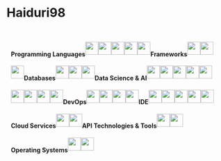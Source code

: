 # Haiduri98

<head>
    <link
            href="https://fonts.googleapis.com/css?family=DM Sans" rel="stylesheet" />
</head>
<body>
    <h4
            align="center"
            style="
        font-family: 'DM Sans', sans-serif;
        margin: 40px auto 10px auto;
        width: fit-content;
      "
    >
    </h4>
    <div id="grey-line"></div>
    <div
            id="badges"
            align="center"
            style="
        padding: 10px;
        display: flex;
        flex-wrap: wrap;
      "
    >
<h4>Programming Languages</h4>
<img style="height: 30px" src="https://img.shields.io/badge/Java-ED8B00?style=for-the-badge&logo=java&logoColor=white"/>
<img style="height: 30px" src="https://img.shields.io/badge/C%23-239120?style=for-the-badge&logo=c-sharp&logoColor=white"/>
<img style="height: 30px" src="https://img.shields.io/badge/Python-3776AB?style=for-the-badge&logo=python&logoColor=white"/>
<img style="height: 30px" src="https://img.shields.io/badge/JavaScript-F7DF1E?style=for-the-badge&logo=javascript&logoColor=black"/>
<img style="height: 30px" src="https://img.shields.io/badge/TypeScript-007ACC?style=for-the-badge&logo=typescript&logoColor=white"/>

<h4>Frameworks</h4>
<img style="height: 30px" src="https://img.shields.io/badge/ASP.NET_Core-512BD4?style=for-the-badge&logo=asp.net&logoColor=white"/>
<img style="height: 30px" src="https://img.shields.io/badge/Angular-D60000?style=for-the-badge&logo=angular&logoColor=white"/>
<img style="height: 30px" src="https://img.shields.io/badge/Bootstrap-7952B3?style=for-the-badge&logo=bootstrap&logoColor=white"/>

<h4>Databases</h4>
<img style="height: 30px" src="https://img.shields.io/badge/Microsoft_SQL_Server-CC2927?style=for-the-badge&logo=microsoft-sql-server&logoColor=white"/>
<img style="height: 30px" src="https://img.shields.io/badge/PostgreSQL-316192?style=for-the-badge&logo=postgresql&logoColor=white"/>
<img style="height: 30px" src="https://img.shields.io/badge/SQLite-07405E?style=for-the-badge&logo=sqlite&logoColor=white"/>

<h4>Data Science & AI</h4>
<img style="height: 30px" src="https://img.shields.io/badge/Pandas-150458?style=for-the-badge&logo=pandas&logoColor=white"/>
<img style="height: 30px" src="https://img.shields.io/badge/NumPy-013243?style=for-the-badge&logo=numpy&logoColor=white"/>
<img style="height: 30px" src="https://img.shields.io/badge/Matplotlib-003C30?style=for-the-badge&logo=matplotlib&logoColor=white"/>
<img style="height: 30px" src="https://img.shields.io/badge/Airflow-00B2B1?style=for-the-badge&logo=apache-airflow&logoColor=white"/>
<img style="height: 30px" src="https://img.shields.io/badge/PySpark-E25A00?style=for-the-badge&logo=apache-spark&logoColor=white"/>
<img style="height: 30px" src="https://img.shields.io/badge/Anaconda-44A833?style=for-the-badge&logo=anaconda&logoColor=white"/>
<img style="height: 30px" src="https://img.shields.io/badge/scikit_learn-F7931E?style=for-the-badge&logo=scikit-learn&logoColor=white"/>
<img style="height: 30px" src="https://img.shields.io/badge/PyTorch-EE4C2C?style=for-the-badge&logo=pytorch&logoColor=white"/>
<img style="height: 30px" src="https://img.shields.io/badge/NVIDIA%20CUDA-76B900?style=for-the-badge&logo=nvidia&logoColor=white"/>

<h4>DevOps</h4>
<img style="height: 30px" src="https://img.shields.io/badge/-Docker-black?style=for-the-badge&logo=docker"/>
<img style="height: 30px" src="https://img.shields.io/badge/-Git-black?style=for-the-badge&logo=git"/>
<img style="height: 30px" src="https://img.shields.io/badge/GitHub_Actions-2088FF?style=for-the-badge&logo=github-actions&logoColor=white"/>
<img style="height: 30px" src="https://img.shields.io/badge/GitHub-181717?style=for-the-badge&logo=github&logoColor=white"/>


<h4>IDE</h4>
<img style="height: 30px" src="https://img.shields.io/badge/IntelliJ_IDEA-000000?style=for-the-badge&logo=intellijidea&logoColor=white"/>
<img style="height: 30px" src="https://img.shields.io/badge/PyCharm-000000?style=for-the-badge&logo=pycharm&logoColor=white"/>
<img style="height: 30px" src="https://img.shields.io/badge/JetBrains_Rider-000000?style=for-the-badge&logo=jetbrainsrider&logoColor=white"/>
<img style="height: 30px" src="https://img.shields.io/badge/WebStorm-000000?style=for-the-badge&logo=webstorm&logoColor=white"/>
<img style="height: 30px" src="https://img.shields.io/badge/Visual_Studio-5C2D91?style=for-the-badge&logo=visual-studio&logoColor=white"/>

<h4>Cloud Services</h4>
<img style="height: 30px" src="https://img.shields.io/badge/Google_Cloud_Platform-4285F4?style=for-the-badge&logo=google-cloud&logoColor=white"/>
<img style="height: 30px" src="https://img.shields.io/badge/Microsoft_Azure-0089D6?style=for-the-badge&logo=microsoft-azure&logoColor=white"/>

<h4>API Technologies & Tools</h4>
<img style="height: 30px" src="https://img.shields.io/badge/RESTful_API-25A14F?style=for-the-badge&logo=api&logoColor=white"/>
<img style="height: 30px" src="https://img.shields.io/badge/Postman-FF6C37?style=for-the-badge&logo=postman&logoColor=white"/>

<h4>Operating Systems</h4>
<img style="height: 30px" src="https://img.shields.io/badge/Linux-FCC624?style=for-the-badge&logo=linux&logoColor=black"/>
<img style="height: 30px" src="https://img.shields.io/badge/Windows-0078D6?style=for-the-badge&logo=windows&logoColor=white"/>

</body>

